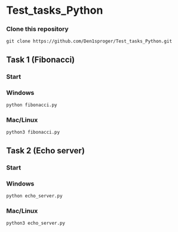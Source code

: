 # Test_tasks_Python
### Clone this repository

```
git clone https://github.com/Den1sproger/Test_tasks_Python.git
```

## Task 1 (Fibonacci)

### Start

### Windows
```
python fibonacci.py
```

### Mac/Linux
```
python3 fibonacci.py
```

## Task 2 (Echo server)

### Start

### Windows
```
python echo_server.py
```

### Mac/Linux
```
python3 echo_server.py
```